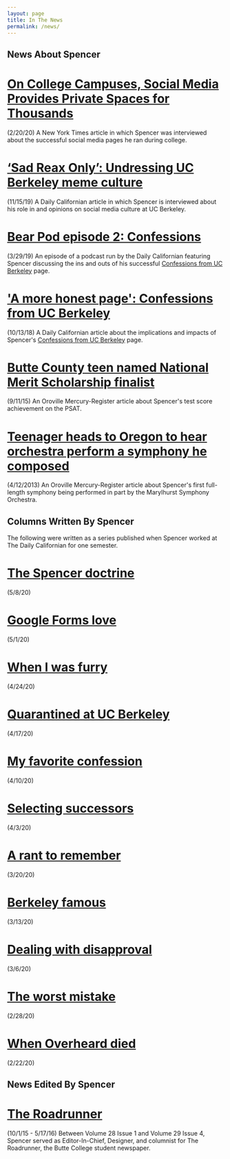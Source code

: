 ```yaml
---
layout: page
title: In The News
permalink: /news/
---
```


## News About Spencer

# [On College Campuses, Social Media Provides Private Spaces for Thousands][nyt-article]
(2/20/20)
A New York Times article in which Spencer was interviewed about the successful social media pages he ran during college.

# [‘Sad Reax Only’: Undressing UC Berkeley meme culture][dailycal-sad-reax-article]
(11/15/19)
A Daily Californian article in which Spencer is interviewed about his role in and opinions on social media culture at UC Berkeley.

# [Bear Pod episode 2: Confessions][bearpod-post]
(3/29/19)
An episode of a podcast run by the Daily Californian featuring Spencer discussing the ins and outs of his successful [Confessions from UC Berkeley][confessions-page] page.

# ['A more honest page': Confessions from UC Berkeley][dailycal-honest-article]
(10/13/18)
A Daily Californian article about the implications and impacts of Spencer's [Confessions from UC Berkeley][confessions-page] page.

# [Butte County teen named National Merit Scholarship finalist][nationalmerit-article]
(9/11/15)
An Oroville Mercury-Register article about Spencer's test score achievement on the PSAT.

# [Teenager heads to Oregon to hear orchestra perform a symphony he composed][symphony-article]
(4/12/2013)
An Oroville Mercury-Register article about Spencer's first full-length symphony being performed in part by the Marylhurst Symphony Orchestra.

## Columns Written By Spencer
The following were written as a series published when Spencer worked at The Daily Californian for one semester.

# [The Spencer doctrine](https://www.dailycal.org/archives/the-spencer-doctrine/article_d14ba4e4-7c4f-53d7-b228-beed543a16f5.html)
(5/8/20)

# [Google Forms love](https://www.dailycal.org/archives/google-forms-love/article_e38eeb14-bf68-5dd9-8b36-a376301b3e2c.html)
(5/1/20)

# [When I was furry](https://www.dailycal.org/archives/when-i-was-furry/article_a70ea7f7-57ac-5f9b-babe-25e3628191ec.html)
(4/24/20)

# [Quarantined at UC Berkeley](https://www.dailycal.org/archives/quarantined-at-uc-berkeley/article_039a2971-ab8d-53fb-befa-252069345674.html)
(4/17/20)

# [My favorite confession](https://www.dailycal.org/archives/my-favorite-confession/article_7b35c34b-d95e-5d9d-bafe-40acb57d120c.html)
(4/10/20)

# [Selecting successors](https://www.dailycal.org/archives/selecting-successors/article_9f79d283-3c4e-5f50-8d96-768e26b87ad6.html)
(4/3/20)

# [A rant to remember](https://www.dailycal.org/archives/a-rant-to-remember/article_1c372a54-f45c-5a4c-8682-671c16813052.html)
(3/20/20)

# [Berkeley famous](https://www.dailycal.org/archives/berkeley-famous/article_0e8dd8ba-f510-51fd-9609-c7da0325464d.html)
(3/13/20)

# [Dealing with disapproval](https://www.dailycal.org/archives/dealing-with-disapproval/article_a6bc89bb-355d-5a62-bc5f-bceaacffed86.html)
(3/6/20)

# [The worst mistake](https://www.dailycal.org/archives/the-worst-mistake/article_01ec75d2-14fa-59ea-9326-631f1ded3165.html)
(2/28/20)

# [When Overheard died](https://www.dailycal.org/archives/when-overheard-died/article_e0a01fbb-5f29-5b0a-b632-c45018469738.html)
(2/22/20)

## News Edited By Spencer

# [The Roadrunner](https://issuu.com/bcroadrunner)
(10/1/15 - 5/17/16)
Between Volume 28 Issue 1 and Volume 29 Issue 4, Spencer served as Editor-In-Chief, Designer, and columnist for The Roadrunner, the Butte College student newspaper.




[nyt-article]: https://www.nytimes.com/2020/02/20/education/learning/social-media-college.html
[bearpod-post]: https://www.dailycal.org/archives/bear-pod-episode-2-confessions/article_e9ffaaeb-dafe-59fe-aec4-52dc459285e5.html
[confessions-page]: https://www.facebook.com/berkeleyconfessions/
[nationalmerit-article]: https://www.orovillemr.com/2015/09/11/butte-county-teen-named-national-merit-scholarship-semifinalist/
[symphony-article]: https://www.orovillemr.com/2013/04/12/teenager-heads-to-oregon-to-hear-orchestra-perform-a-symphony-he-composed/
[dailycal-honest-article]: https://www.dailycal.org/archives/a-more-honest-page-confessions-from-uc-berkeley/article_2bbcdac0-c2c9-54b5-a3ba-13b5bff17929.html
[dailycal-sad-reax-article]: https://www.dailycal.org/archives/sad-reax-only-undressing-uc-berkeley-meme-culture/article_d8fb0c2e-d0fd-5256-b53d-e6a49166fa82.html